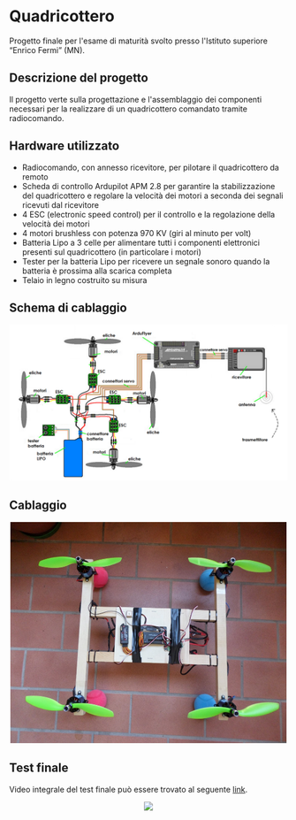 # Quadricottero
Progetto finale per l'esame di maturità svolto presso l'Istituto superiore “Enrico Fermi” (MN).

## Descrizione del progetto
Il progetto verte sulla progettazione e l'assemblaggio dei componenti necessari per la realizzare di un quadricottero comandato tramite radiocomando.

## Hardware utilizzato
-	Radiocomando, con annesso ricevitore, per pilotare il quadricottero da remoto
-	Scheda di controllo Ardupilot APM 2.8 per garantire la stabilizzazione del quadricottero e regolare la velocità dei motori a seconda dei segnali ricevuti dal ricevitore
-	4  ESC (electronic speed control) per il controllo e la regolazione della velocità dei motori
-	4 motori brushless con potenza 970 KV (giri al minuto per volt) 
-	Batteria Lipo a 3 celle per alimentare tutti i componenti elettronici presenti sul quadricottero (in particolare i motori)
-	Tester per la batteria Lipo per ricevere un segnale sonoro quando la batteria è prossima alla scarica completa
-	Telaio in legno costruito su misura


## Schema di cablaggio
<p align="center">
  <img src="schema_cablaggio.png">
</p>

## Cablaggio
<p align="center">
  <img src="cablaggio.jpg" width="500" height="400">
</p>

## Test finale
Video integrale del test finale può essere trovato al seguente [link](https://www.youtube.com/watch?v=8E-qSqBvzQY&feature=youtu.be).
<p align="center">
  <img src="Quadricottero_test.gif">
</p>
